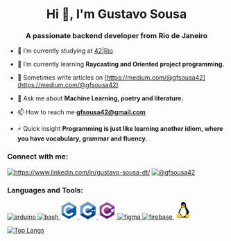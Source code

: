 <h1 align="center">Hi 👋, I'm Gustavo Sousa</h1>
<h3 align="center">A passionate backend developer from Rio de Janeiro</h3>

- 🔭 I’m currently studying at [42|Rio](https://42.rio/)

- 🌱 I’m currently learning **Raycasting and Oriented project programming.**

- 📝 Sometimes write articles on [https://medium.com/@gfsousa42](https://medium.com/@gfsousa42)

- 💬 Ask me about **Machine Learning, poetry and literature.**

- 📫 How to reach me **gfsousa42@gmail.com**

- ⚡ Quick insight **Programming is just like learning another idiom, where you have vocabulary, grammar and fluency.**

<h3 align="left">Connect with me:</h3>
<p align="left">
<a href="https://linkedin.com/in/https://www.linkedin.com/in/gustavo-sousa-dt/" target="blank"><img align="center" src="https://raw.githubusercontent.com/rahuldkjain/github-profile-readme-generator/master/src/images/icons/Social/linked-in-alt.svg" alt="https://www.linkedin.com/in/gustavo-sousa-dt/" height="30" width="40" /></a>
<a href="https://medium.com/@gfsousa42" target="blank"><img align="center" src="https://raw.githubusercontent.com/rahuldkjain/github-profile-readme-generator/master/src/images/icons/Social/medium.svg" alt="@gfsousa42" height="30" width="40" /></a>
</p>

<h3 align="left">Languages and Tools:</h3>
<p align="left"> <a href="https://www.arduino.cc/" target="_blank" rel="noreferrer"> <img src="https://cdn.worldvectorlogo.com/logos/arduino-1.svg" alt="arduino" width="40" height="40"/> </a> <a href="https://www.gnu.org/software/bash/" target="_blank" rel="noreferrer"> <img src="https://www.vectorlogo.zone/logos/gnu_bash/gnu_bash-icon.svg" alt="bash" width="40" height="40"/> </a> <a href="https://www.cprogramming.com/" target="_blank" rel="noreferrer"> <img src="https://raw.githubusercontent.com/devicons/devicon/master/icons/c/c-original.svg" alt="c" width="40" height="40"/> </a> <a href="https://www.w3schools.com/cpp/" target="_blank" rel="noreferrer"> <img src="https://raw.githubusercontent.com/devicons/devicon/master/icons/cplusplus/cplusplus-original.svg" alt="cplusplus" width="40" height="40"/> </a> <a href="https://www.w3schools.com/cs/" target="_blank" rel="noreferrer"> <img src="https://raw.githubusercontent.com/devicons/devicon/master/icons/csharp/csharp-original.svg" alt="csharp" width="40" height="40"/> </a> <a href="https://www.figma.com/" target="_blank" rel="noreferrer"> <img src="https://www.vectorlogo.zone/logos/figma/figma-icon.svg" alt="figma" width="40" height="40"/> </a> <a href="https://firebase.google.com/" target="_blank" rel="noreferrer"> <img src="https://www.vectorlogo.zone/logos/firebase/firebase-icon.svg" alt="firebase" width="40" height="40"/> </a> <a href="https://git-scm.com/" target="_blank" rel="noreferrer"> <img src="https://raw.githubusercontent.com/devicons/devicon/master/icons/linux/linux-original.svg" alt="linux" width="40" height="40"/> </a> <a href="https://www.python.org" target="_blank" rel="noreferrer"> </a> </p>

[![Top Langs](https://github-readme-stats.vercel.app/api/top-langs/?username=gustavofsousa&layout=compact)](https://github.com/gsousa101/github-readme-stats)
